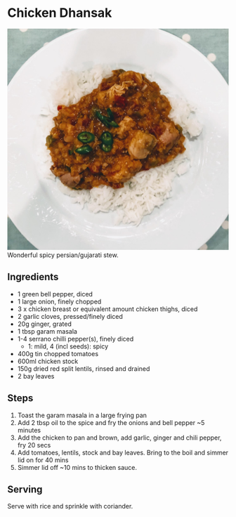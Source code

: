 Chicken Dhansak
======================
![Chicken Dhansak](imgs-chicken-dhansak/chicken_dhansak.jpg "Chicken Dhansak")
Wonderful spicy persian/gujarati stew.

Ingredients
-----------
- 1 green bell pepper, diced
- 1 large onion, finely chopped
- 3 x chicken breast or equivalent amount chicken thighs, diced
- 2 garlic cloves, pressed/finely diced
- 20g ginger, grated
- 1 tbsp garam masala
- 1-4 serrano chilli pepper(s), finely diced
  - 1: mild, 4 (incl seeds): spicy
- 400g tin chopped tomatoes
- 600ml chicken stock
- 150g dried red split lentils, rinsed and drained
- 2 bay leaves

Steps
-----
1. Toast the garam masala in a large frying pan
2. Add 2 tbsp oil to the spice and fry the onions and bell pepper ~5 minutes
3. Add the chicken to pan and brown, add garlic, ginger and chili pepper, fry 20 secs
4. Add tomatoes, lentils, stock and bay leaves. Bring to the boil and simmer lid on for 40 mins
5. Simmer lid off ~10 mins to thicken sauce.

Serving
-------
Serve with rice and sprinkle with coriander.
